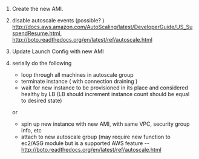 1. Create the new AMI.
2. disable autoscale events (possible? ) http://docs.aws.amazon.com/AutoScaling/latest/DeveloperGuide/US_SuspendResume.html, http://boto.readthedocs.org/en/latest/ref/autoscale.html
3. Update Launch Config with new AMI
3. serially do the following
	*  loop through all machines in autoscale group
	*  terminate instance ( with connection draining )
	*  wait for new instance to be provisioned in its place and considered healthy by LB (LB should increment instance count should be equal to desired state)
	
	or
	
	*  spin up new instance with new AMI, with same VPC, security group info, etc
	*  attach to new autoscale group (may require new function to ec2/ASG module but is a supported AWS feature -- http://boto.readthedocs.org/en/latest/ref/autoscale.html